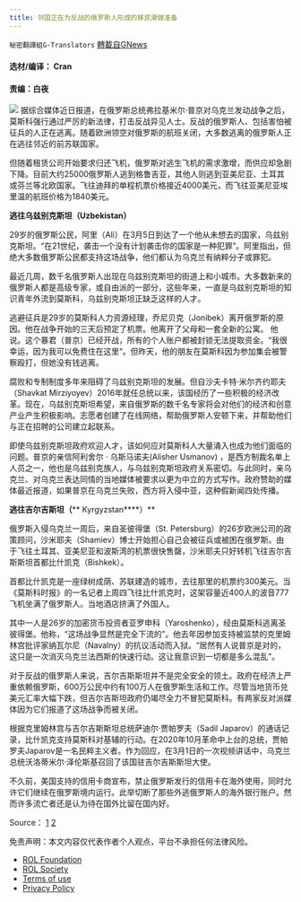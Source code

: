 ```yaml
---
title: 邻国正在为反战的俄罗斯人形成的移民潮做准备
---
```

`秘密翻譯組G-Translators` [轉載自GNews](https://gnews.org/zh-hans/2182394/)

#### 选材/编译： Cran

#### 责编：白夜
![](https://assets.gnews.org/wp-content/uploads/2022/03/1647546064.png)
据综合媒体近日报道，在俄罗斯总统弗拉基米尔·普京对乌克兰发动战争之后，莫斯科强行通过严厉的新法律，打击反战异见人士。反战的俄罗斯人、包括害怕被征兵的人正在逃离。随着欧洲领空对俄罗斯的航班关闭，大多数逃离的俄罗斯人正在逃往邻近的前苏联国家。

但随着租赁公司开始要求归还飞机，俄罗斯对逃生飞机的需求激增，而供应却急剧下降。目前大约25000俄罗斯人逃到格鲁吉亚，其他人则逃到亚美尼亚、土耳其或芬兰等北欧国家。飞往迪拜的单程机票价格接近4000美元，而飞往亚美尼亚埃里温的航班价格为1840美元。

**逃往乌兹别克斯坦（****Uzbekistan****）**

29岁的俄罗斯公民，阿里（Ali）在3月5日到达了一个他从未想去的国家，乌兹别克斯坦。“在21世纪，袭击一个没有计划袭击你的国家是一种犯罪”。阿里指出，但绝大多数俄罗斯公民都支持这场战争，他们都认为乌克兰有纳粹分子或罪犯。

最近几周，数千名俄罗斯人出现在乌兹别克斯坦的街道上和小城市。大多数新来的俄罗斯人都是高级专家，或自由派的一部分，这些年来，一直是乌兹别克斯坦的知识青年外流到莫斯科，乌兹别克斯坦正缺乏这样的人才。

逃避征兵是29岁的莫斯科人力资源经理，乔尼贝克（Jonibek）离开俄罗斯的原因。他在战争开始的三天后预定了机票。他离开了父母和一套全新的公寓。 他说。这个暴君（普京）已经开战，所有的个人账户都被封锁无法提取资金。“我很幸运，因为我可以免费住在这里“。但昨天，他的朋友在莫斯科因为参加集会被警察殴打，但她没有钱逃离。

腐败和专制制度多年来阻碍了乌兹别克斯坦的发展。但自沙夫卡特·米尔齐约耶夫（Shavkat Mirziyoyev）2016年就任总统以来，该国经历了一些积极的经济改革。现在，乌兹别克斯坦希望，来自俄罗斯的数千名专家将会对他们的经济和创意产业产生积极影响。志愿者创建了在线网络，帮助俄罗斯人安顿下来，并帮助他们与正在招聘的公司建立起联系。

即使乌兹别克斯坦政府欢迎人才，该如何应对莫斯科人大量涌入也成为他们面临的问题。普京的亲信阿利舍尔 · 乌斯马诺夫(Alisher Usmanov) ，是西方制裁名单上人员之一，他也是乌兹别克族人，与乌兹别克斯坦政府关系密切。与此同时，亲乌克兰、对乌克兰表达同情的当地媒体被要求以更为中立的方式写作。政府赞助的媒体最近报道，如果普京在乌克兰失败，西方将入侵中亚，这种假新闻四处传播。

**逃往吉尔吉斯坦（**** Kyrgyzstan****）**

俄罗斯入侵乌克兰一周后，来自圣彼得堡（St. Petersburg）的26岁欧洲公司的政策顾问，沙米耶夫（Shamiev）博士开始担心自己会被征兵或被困在俄罗斯。由于飞往土耳其、亚美尼亚和波斯湾的机票很快售罄，沙米耶夫只好转机飞往吉尔吉斯斯坦首都比什凯克（Bishkek）。

首都比什凯克是一座绿树成荫、苏联建造的城市，去往那里的机票约300美元。当《莫斯科时报》的一名记者上周四飞往比什凯克时，这架容量近400人的波音777飞机坐满了俄罗斯人。当地酒店挤满了外国人。

其中一人是26岁的加密货币投资者亚罗申科（Yaroshenko），经由莫斯科逃离圣彼得堡。他称，“这场战争显然是完全下流的”。他去年因参加支持被监禁的克里姆林宫批评家纳瓦尔尼（Navalny）的抗议活动而入狱。“居然有人说普京是对的，这只是一次消灭乌克兰法西斯的快速行动。这让我意识到一切都是多么混乱”。

对于反战的俄罗斯人来说，吉尔吉斯斯坦并不是完全安全的领土。政府在经济上严重依赖俄罗斯，600万公民中约有100万人在俄罗斯生活和工作。尽管当地货币兑美元汇率大幅下跌，但吉尔吉斯坦政府仍竭尽全力不冒犯莫斯科。有两家反对派媒体因为它们报道了这场战争而被关闭。

根据克里姆林宫与吉尔吉斯斯坦总统萨迪尔·贾帕罗夫（Sadil Japarov）的通话记录，比什凯克支持莫斯科对基辅的行动。在2020年10月革命中上台的总统，贾帕罗夫Japarov是一名民粹主义者。作为回应，在3月1日的一次视频讲话中，乌克兰总统沃洛蒂米尔·泽伦斯基召回了该国驻吉尔吉斯斯坦大使。

不久前，美国支持的信用卡商宣布，禁止俄罗斯发行的信用卡在海外使用，同时允许它们继续在俄罗斯境内运行。此举切断了那些外逃俄罗斯人的海外银行账户。然而许多流亡者还是认为待在国外比留在国内好。

Source： [1](https://www.themoscowtimes.com/2022/03/08/as-anti-war-russians-flee-ex-soviet-kyrgyzstan-prepares-for-emigre-influx-a76817) [2](https://www.aljazeera.com/news/2022/3/16/fearing-conscription-anti-war-russians-flock-to-uzbekistan)

 

免责声明：本文内容仅代表作者个人观点，平台不承担任何法律风险。

- [ROL Foundation](https://rolfoundation.org/)
- [ROL Society](https://rolsociety.org/)
- [Terms of use](https://gnews.org/terms-of-use-3/)
- [Privacy Policy](https://gnews.org/privacy-policy/)
